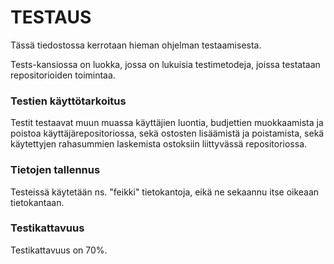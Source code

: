 # TESTAUS

Tässä tiedostossa kerrotaan hieman ohjelman testaamisesta.

Tests-kansiossa on luokka, jossa on lukuisia testimetodeja, joissa testataan repositorioiden toimintaa.

### Testien käyttötarkoitus

Testit testaavat muun muassa käyttäjien luontia, budjettien muokkaamista ja poistoa käyttäjärepositoriossa, sekä ostosten lisäämistä ja poistamista, sekä
käytettyjen rahasummien laskemista ostoksiin liittyvässä repositoriossa.

### Tietojen tallennus

Testeissä käytetään ns. "feikki" tietokantoja, eikä ne sekaannu itse oikeaan tietokantaan.

### Testikattavuus

Testikattavuus on 70%.
